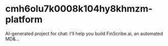 # cmh6olu7k0008k104hy8khmzm-platform
AI-generated project for chat: I'll help you build FinScribe.ai, an automated MD&amp;...

